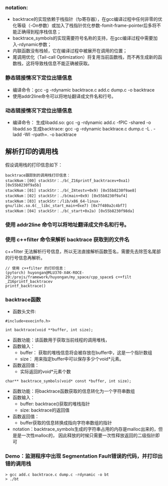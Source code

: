 ### notation:
 - backtrace的实现依赖于栈指针（fp寄存器），在gcc编译过程中任何非零的优化等级（-On参数）或加入了栈指针优化参数-fomit-frame-pointer后多将不能正确得到程序栈信息；
 - backtrace_symbols的实现需要符号名称的支持，在gcc编译过程中需要加入-rdynamic参数；
 - 内联函数没有栈帧，它在编译过程中被展开在调用的位置；
 - 尾调用优化（Tail-call Optimization）将复用当前函数栈，而不再生成新的函数栈，这将导致栈信息不能正确被获取。


### 静态链接情况下定位出错信息
- 编译命令：gcc -g -rdynamic backtrace.c add.c dump.c -o backtrace
- 使用addr2line命令可以将地址翻译成文件名和行号。


### 动态链接情况下定位出错信息
- 编译命令：
    生成libadd.so: gcc -g -rdynamic add.c -fPIC -shared -o libadd.so
    生成backtrace: gcc -g -rdynamic backtrace.c dump.c -L . -ladd -Wl -rpath=. -o backtrace


## 解析打印的调用栈
假设调用栈的打印信息如下：
```
backtrace跟踪到的调用栈打印信息：
stackNum：[00] stackStr：./b(_Z16printf_backtracev+0xa1) [0x55b8230f9a5b]
stackNum：[01] stackStr：./b(_Z4testv+0x9) [0x55b8230f9ae8]
stackNum：[02] stackStr：./b(main+0x9) [0x55b8230f9af4]
stackNum：[03] stackStr：/lib/x86_64-linux-gnu/libc.so.6(__libc_start_main+0xe7) [0x7f480a2c4bf7]
stackNum：[04] stackStr：./b(_start+0x2a) [0x55b8230f98da]
```

### 使用 addr2line 命令可以将地址翻译成文件名和行号。

### 使用 c++filter 命令来解析 backtrace 获取到的文件名
c++filter 无法解析行号信息，所以无法直接解析函数签名，需要先去除签名尾部的行号信息再解析。
```
// 使用 c++filter 的打印信息：
(pytorch) huyongan@MLU370-X4K-ROCE-29:/projs/framework/huyongan/my_space/cpp_space$ c++filt _Z16printf_backtracev
printf_backtrace()
```

### backtrace函数
- 函数头文件:
```
#include<execinfo.h>
```

```
int backtrace(void **buffer, int size);
```
- 函数功能：该函数用于获取当前线程的调用堆栈， 
- 函数输入：
    - buffer： 获取的堆栈信息将会被存放在buffer中，这是一个指针数组
    -   size： 用来指定buffer中可以保存多少个void*元素。
- 函数返回值：
    - 实际返回的void*元素个数


```
char** backtrace_symbols(void* const *buffer, int size);
```
- 函数功能：将backtrace函数获取的信息转化为一个字符串数组
- 函数输入：
    - buffer: backtrace()获取的堆栈指针
    -   size: backtrace的返回值
- 函数返回值：
    - buffer获取的信息转换成指向字符串数组的指针
- notation：backtrace_symbols生成的字符串占用的内存是malloc出来的，但是是一次性malloc的， 因此释放的时候只需要一次性释放返回的二级指针即可

### Demo：监测程序中出现 Segmentation Fault错误的代码，并打印出错的调用栈
```
> gcc add.c backtrace.c dump.c -rdynamic -o bt
> ./bt 

```





